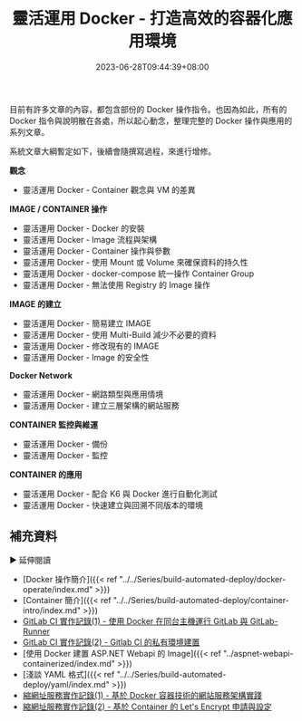 ﻿---
title: 靈活運用 Docker - 打造高效的容器化應用環境
description: 
date: 2023-06-28T09:44:39+08:00
lastmod: 2023-11-23T09:31:42+08:00
tags:
  - Container
  - Docker
categories:
  - 系列文章
  - container
keywords:
  - Docker
slug: flexible-opereate-docker-foreword
toc: false
---

目前有許多文章的內容，都包含部份的 Docker 操作指令。也因為如此，所有的 Docker 指令與說明散在各處，所以起心動念，整理完整的 Docker 操作與應用的系列文章。

<!--more-->

系統文章大綱暫定如下，後續會隨撰寫過程，來進行增修。


**觀念**

- 靈活運用 Docker - Container 觀念與 VM 的差異

**IMAGE / CONTAINER 操作**

- 靈活運用 Docker - Docker 的安裝
- 靈活運用 Docker - Image 流程與架構
- 靈活運用 Docker - Container 操作與參數
- 靈活運用 Docker - 使用 Mount 或 Volume 來確保資料的持久性
- 靈活運用 Docker - docker-compose 統一操作 Container Group
- 靈活運用 Docker - 無法使用 Registry 的 Image 操作

**IMAGE 的建立**

- 靈活運用 Docker - 簡易建立 IMAGE
- 靈活運用 Docker - 使用 Multi-Build 減少不必要的資料
- 靈活運用 Docker - 修改現有的 IMAGE
- 靈活運用 Docker - Image 的安全性

**Docker Network**

- 靈活運用 Docker - 網路類型與應用情境
- 靈活運用 Docker - 建立三層架構的網站服務

**CONTAINER 監控與維運**

- 靈活運用 Docker - 備份
- 靈活運用 Docker - 監控

**CONTAINER 的應用**

- 靈活運用 Docker - 配合 K6 與 Docker 進行自動化測試
- 靈活運用 Docker - 快速建立與回溯不同版本的環境

## 補充資料

▶ 延伸閱讀

- [Docker 操作簡介]({{< ref "../../Series/build-automated-deploy/docker-operate/index.md" >}})
- [Container 簡介]({{< ref "../../Series/build-automated-deploy/container-intro/index.md" >}})
- [GitLab CI 實作記錄(1) - 使用 Docker 在同台主機運行 GitLab 與 GitLab-Runner](../DevOps/GitLab%20CI%20實作記錄(1)%20-%20使用%20Docker%20在同台主機運行%20GitLab%20與%20GitLab-Runner.md)
- [GitLab CI 實作記錄(2) - Gitlab CI 的私有環境建置](../DevOps/GitLab%20CI%20實作記錄(2)%20-%20Gitlab%20CI%20的私有環境建置.md)
- [使用 Docker 建置 ASP.NET Webapi 的 Image]({{< ref "../aspnet-webapi-containerized/index.md" >}})
- [淺談 YAML 格式]({{< ref "../../Series/build-automated-deploy/yaml/index.md" >}})
- [縮網址服務實作記錄(1) - 基於 Docker 容器技術的網站服務架構實踐](../Series/side-project/縮網址服務實作記錄(1)%20-%20基於%20Docker%20容器技術的網站服務架構實踐.md)
- [縮網址服務實作記錄(2) - 基於 Container 的 Let's Encrypt 申請與設定](../Series/side-project/縮網址服務實作記錄(2)%20-%20基於%20Container%20的%20Let's%20Encrypt%20申請與設定.md)